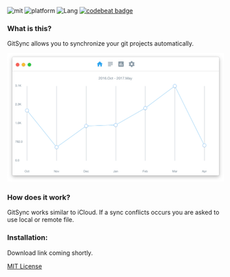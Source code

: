 ![mit](https://img.shields.io/badge/License-MIT-brightgreen.svg) ![platform](https://img.shields.io/badge/Platform-macOS-blue.svg) ![Lang](https://img.shields.io/badge/Language-Swift-orange.svg) [![codebeat badge](https://codebeat.co/badges/5c7a5051-2fa6-45c1-9c2c-0db5fe70837b)](https://codebeat.co/projects/github-com-eonist-gitsyncosx)

### What is this?
GitSync allows you to synchronize your git projects automatically. 

<img width="734" alt="img" src="https://raw.githubusercontent.com/stylekit/img/master/Screen Shot 2017-04-06 at 21.52.59.png">

### How does it work?
GitSync works similar to iCloud. If a sync conflicts occurs you are asked to use local or remote file. 

### Installation:
Download link coming shortly.

[MIT License](http://opensource.org/licenses/MIT)
